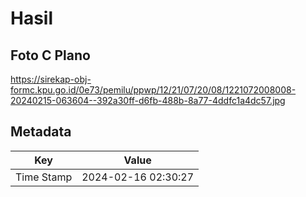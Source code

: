# Hasil

## Foto C Plano

https://sirekap-obj-formc.kpu.go.id/0e73/pemilu/ppwp/12/21/07/20/08/1221072008008-20240215-063604--392a30ff-d6fb-488b-8a77-4ddfc1a4dc57.jpg


## Metadata

| Key        | Value               |
| ---------- | ------------------- |
| Time Stamp | 2024-02-16 02:30:27 |



